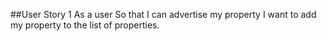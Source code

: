 ##User Story 1
As a user
So that I can advertise my property
I want to add my property to the list of properties.
